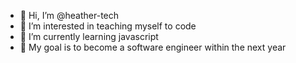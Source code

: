 - 👋 Hi, I’m @heather-tech
- 👀 I’m interested in teaching myself to code
- 🌱 I’m currently learning javascript
- 💞️ My goal is to become a software engineer within the next year

<!---
heather-tech/heather-tech is a ✨ special ✨ repository because its `README.md` (this file) appears on your GitHub profile.
You can click the Preview link to take a look at your changes.
--->
